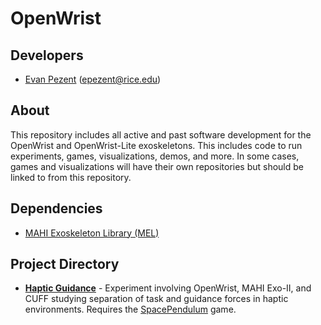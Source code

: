 
# OpenWrist

## Developers

- [Evan Pezent](http://evanpezent.com) (epezent@rice.edu)

## About

This repository includes all active and past software development for the OpenWrist and OpenWrist-Lite exoskeletons. This includes code to run experiments, games, visualizations, demos, and more. In some cases, games and visualizations will have their own repositories but should be linked to from this repository.

## Dependencies

- [MAHI Exoskeleton Library (MEL)](https://github.com/epezent/MEL)

## Project Directory

- [**Haptic Guidance**](https://github.com/epezent/OpenWrist/tree/master/HapticGuidance) - Experiment involving OpenWrist, MAHI Exo-II, and CUFF studying separation of task and guidance forces in haptic environments. Requires the [SpacePendulum](https://github.com/epezent/SpacePendulum) game.
